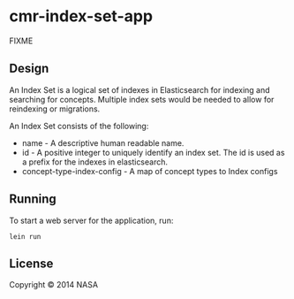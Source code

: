 # cmr-index-set-app

FIXME

## Design

An Index Set is a logical set of indexes in Elasticsearch for indexing and searching for concepts. Multiple index sets would be needed to allow for reindexing or migrations.

An Index Set consists of the following:

  * name - A descriptive human readable name.
  * id - A positive integer to uniquely identify an index set. The id is used as a prefix for the indexes in elasticsearch.
  * concept-type-index-config - A map of concept types to Index configs


## Running

To start a web server for the application, run:

    lein run

## License

Copyright © 2014 NASA
